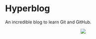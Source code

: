 # Hyperblog

An incredible blog to learn Git and GitHub.

<p align="center">
<img src="https://s3-us-west-2.amazonaws.com/wp-roketmkt/wp-content/uploads/2020/08/14161022/blog.jpg">
</p>
